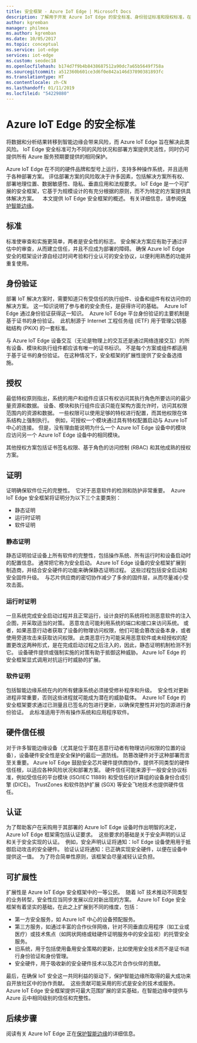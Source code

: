 ```yaml
---
title: 安全框架 - Azure IoT Edge | Microsoft Docs
description: 了解用于开发 Azure IoT Edge 的安全标准、身份验证标准和授权标准，在设计解决方案时应考虑这些标准
author: kgremban
manager: philmea
ms.author: kgremban
ms.date: 10/05/2017
ms.topic: conceptual
ms.service: iot-edge
services: iot-edge
ms.custom: seodec18
ms.openlocfilehash: b174d7f9b4b8438687512a90dc7a65b5649f758a
ms.sourcegitcommit: a512360b601ce3d6f0e842a146d37890381893fc
ms.translationtype: HT
ms.contentlocale: zh-CN
ms.lasthandoff: 01/11/2019
ms.locfileid: "54229880"
---
```

# <a name="security-standards-for-azure-iot-edge"></a>Azure IoT Edge 的安全标准

将数据和分析结果转移到智能边缘会带来风险，而 Azure IoT Edge 旨在解决此类风险。 IoT Edge 安全标准可为不同的风险状况和部署方案提供灵活性，同时仍可提供所有 Azure 服务预期要提供的相同保护。 

Azure IoT Edge 在不同的硬件品牌和型号上运行，支持多种操作系统，并且适用于各种部署方案。 评估部署方案的风险取决于许多因素，包括解决方案所有权、部署地理位置、数据敏感性、隐私、垂直应用和法规要求。 IoT Edge 是一个可扩展的安全框架，它基于为规模设计的有充分根据的原则，而不为特定的方案提供具体解决方案。 
 
本文提供 IoT Edge 安全框架的概述。 有关详细信息，请参阅[保护智能边缘](https://azure.microsoft.com/blog/securing-the-intelligent-edge/)。

## <a name="standards"></a>标准

标准使审查和实施更简单，两者是安全性的标志。 安全解决方案应有助于通过评估中的审查，从而建立信任，并且不应成为部署的障碍。 确保 Azure IoT Edge 安全的框架设计源自经过时间考验和行业认可的安全协议，以便利用熟悉的功能并重复使用。 

## <a name="authentication"></a>身份验证

部署 IoT 解决方案时，需要知道只有受信任的执行组件、设备和组件有权访问你的解决方案。 这一知识说明了参与者的安全责任，是获得许可的基础。  Azure IoT Edge 通过身份验证获得这一知识。  Azure IoT Edge 平台身份验证的主要机制是基于证书的身份验证。  此机制源于 Internet 工程任务组 (IETF) 用于管理公钥基础结构 (PKiX) 的一套标准。     

与 Azure IoT Edge 设备交互（无论是物理上的交互还是通过网络连接交互）的所有设备、模块和执行组件都应该有唯一的证书标识。 不是每个方案或组件都适用于基于证书的身份验证。 在这种情况下，安全框架的扩展性提供了安全备选措施。 

## <a name="authorization"></a>授权

最低特权原则指出，系统的用户和组件应该只有权访问其执行角色所要访问的最少量资源和数据。 设备、模块和执行组件应该只能在架构方面允许时，访问其权限范围内的资源和数据。 一些权限可以使用足够的特权进行配置，而其他权限在体系结构上强制执行。  例如，可授权一个模块通过具有特权配置启动与 Azure IoT 中心的连接。 但是，没有理由能说明为什么一个 Azure IoT Edge 设备中的模块应访问另一个 Azure IoT Edge 设备中的相同模块。

其他授权方案包括证书签名权限、基于角色的访问控制 (RBAC) 和其他成熟的授权方案。 

## <a name="attestation"></a>证明

证明确保软件位元的完整性。  它对于恶意软件的检测和防护非常重要。  Azure IoT Edge 安全框架将证明分为以下三个主要类别：

* 静态证明
* 运行时证明
* 软件证明

### <a name="static-attestation"></a>静态证明

静态证明验证设备上所有软件的完整性，包括操作系统、所有运行时和设备启动时的配置信息。 通常把它称为安全启动。 Azure IoT Edge 设备的安全框架扩展到制造商，并结合安全硬件的功能来确保静态证明过程。 这些过程包括安全启动和安全固件升级。  与芯片供应商的密切协作减少了多余的固件层，从而尽量减小受攻击面。 

### <a name="runtime-attestation"></a>运行时证明

一旦系统完成安全启动过程并且正常运行，设计良好的系统将检测恶意软件的注入企图，并采取适当的对策。 恶意攻击可能利用系统的端口和接口来访问系统。 或者，如果恶意行动者获取了设备的物理访问权限，他们可能会篡改设备本身，或者使用旁道攻击来获取访问权限。 此类恶意行为可能采用恶意软件或未经授权的配置更改这两种形式，是在完成启动过程之后注入的，因此，静态证明机制检测不到它。 设备硬件提供或强制实施的对策有助于抵御这种威胁。  Azure IoT Edge 的安全框架显式调用对抗运行时威胁的扩展。  

### <a name="software-attestation"></a>软件证明

包括智能边缘系统在内的所有健康系统必须接受修补程序和升级。  安全性对更新进程非常重要，否则这些进程就可能成为潜在的威胁载体。  Azure IoT Edge 的安全框架要求通过已测量且已签名的包进行更新，以确保完整性并对包的源进行身份验证。  此标准适用于所有操作系统和应用程序软件。 

## <a name="hardware-root-of-trust"></a>硬件信任根

对于许多智能边缘设备（尤其是位于潜在恶意行动者有物理访问权限的位置的设备），设备硬件安全性是安全保护的最后一道防线。 防篡改硬件对于这种部署而言至关重要。 Azure IoT Edge 鼓励安全芯片硬件提供商协作，提供不同类型的硬件信任根，以适应各种风险状况和部署方案。 硬件信任可能来源于一般安全协议标准，例如受信任的平台模块 (ISO/IEC 11889) 和受信任的计算组的设备身份合成引擎 (DICE)。 TrustZones 和软件防护扩展 (SGX) 等安全飞地技术也提供硬件信任。 

## <a name="certification"></a>认证

为了帮助客户在采购用于其部署的 Azure IoT Edge 设备时作出明智的决定，Azure IoT Edge 框架需包括认证要求。  这些要求的基础是关于安全声明的认证和关于安全实现的认证。  例如，安全声明认证将通知：IoT Edge 设备使用用于抵御启动攻击的安全硬件。 验证认证将通知：已正确实现安全硬件，以便在设备中提供这一值。  为了符合简单性原则，该框架会尽量减轻认证负担。   

## <a name="extensibility"></a>可扩展性

扩展性是 Azure IoT Edge 安全框架中的一等公民。  随着 IoT 技术推动不同类型的业务转型，安全性应当同步发展以应对新出现的方案。  Azure IoT Edge 安全框架有着坚实的基础，在此之上扩展到不同的维度，包括： 

* 第一方安全服务，如 Azure IoT 中心的设备预配服务。
* 第三方服务，如通过丰富的合作伙伴网络，针对不同垂直应用程序（如工业或医疗）或技术焦点（如网状网络或硅硬件证明服务中的安全监视）的托管安全服务。
* 旧系统，用于包括使用备用安全策略的更新，比如使用安全技术而不是证书进行身份验证和身份管理。
* 安全硬件，用于吸收新的安全硬件技术以及芯片合作伙伴的贡献。

最后，在确保 IoT 安全这一共同利益的驱动下，保护智能边缘所取得的最大成功来自开放社区中的协作贡献。  这些贡献可能采用的形式是安全的技术或服务。  Azure IoT Edge 安全框架提供可最大范围扩展的坚实基础，在智能边缘中提供与 Azure 云中相同级别的信任和完整性。  

## <a name="next-steps"></a>后续步骤

阅读有关 Azure IoT Edge 正在[保护智能边缘](https://azure.microsoft.com/blog/securing-the-intelligent-edge/)的详细信息。
